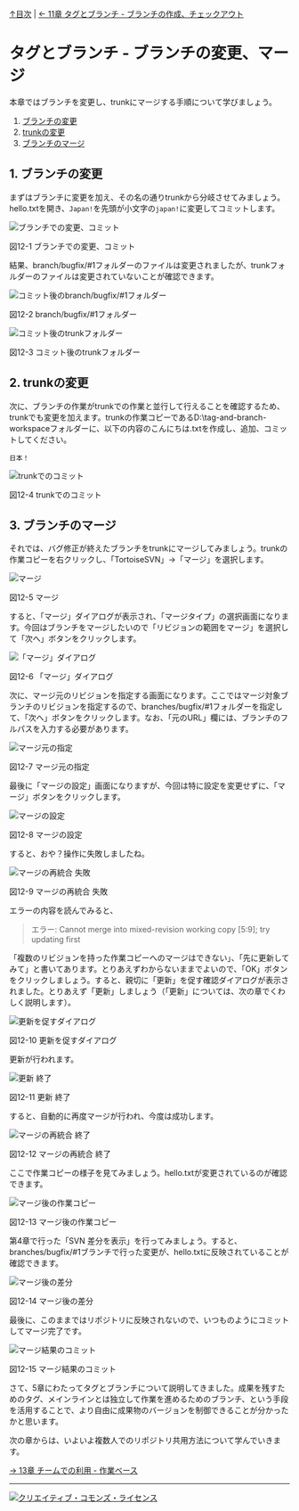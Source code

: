[↑目次](README.md "目次") | [← 11章 タグとブランチ - ブランチの作成、チェックアウト](11.tag-and-branch-4.md "タグとブランチ - ブランチの作成、チェックアウト")

# タグとブランチ - ブランチの変更、マージ

本章ではブランチを変更し、trunkにマージする手順について学びましょう。

1. [ブランチの変更](#modify-branch)
1. [trunkの変更](#modify-trunk)
1. [ブランチのマージ](#merge-branch)

## <a name="modify-branch"></a>1. ブランチの変更

まずはブランチに変更を加え、その名の通りtrunkから分岐させてみましょう。hello.txtを開き、`Japan!`を先頭が小文字の`japan!`に変更してコミットします。

![ブランチでの変更、コミット](images/chapter-12-1.jpg)

図12-1 ブランチでの変更、コミット

結果、branch/bugfix/#1フォルダーのファイルは変更されましたが、trunkフォルダーのファイルは変更されていないことが確認できます。

![コミット後のbranch/bugfix/#1フォルダー](images/chapter-12-2.jpg)

図12-2 branch/bugfix/#1フォルダー

![コミット後のtrunkフォルダー](images/chapter-12-3.jpg)

図12-3 コミット後のtrunkフォルダー

## <a name="modify-trunk"></a>2. trunkの変更

次に、ブランチの作業がtrunkでの作業と並行して行えることを確認するため、trunkでも変更を加えます。trunkの作業コピーであるD:\tag-and-branch-workspaceフォルダーに、以下の内容のこんにちは.txtを作成し、追加、コミットしてください。

    日本！

![trunkでのコミット](images/chapter-12-4.jpg)

図12-4 trunkでのコミット

## <a name="merge-branch"></a>3. ブランチのマージ

それでは、バグ修正が終えたブランチをtrunkにマージしてみましょう。trunkの作業コピーを右クリックし、「TortoiseSVN」→「マージ」を選択します。

![マージ](images/chapter-12-5.jpg)

図12-5 マージ

すると、「マージ」ダイアログが表示され、「マージタイプ」の選択画面になります。今回はブランチをマージしたいので「リビジョンの範囲をマージ」を選択して「次へ」ボタンをクリックします。

![「マージ」ダイアログ](images/chapter-12-6.jpg)

図12-6 「マージ」ダイアログ

次に、マージ元のリビジョンを指定する画面になります。ここではマージ対象ブランチのリビジョンを指定するので、branches/bugfix/#1フォルダーを指定して、「次へ」ボタンをクリックします。なお、「元のURL」欄には、ブランチのフルパスを入力する必要があります。

![マージ元の指定](images/chapter-12-7.jpg)

図12-7 マージ元の指定

最後に「マージの設定」画面になりますが、今回は特に設定を変更せずに、「マージ」ボタンをクリックします。

![マージの設定](images/chapter-12-8.jpg)

図12-8 マージの設定

すると、おや？操作に失敗しましたね。

![マージの再統合 失敗](images/chapter-12-9.jpg)

図12-9 マージの再統合 失敗

エラーの内容を読んでみると、

> エラー: Cannot merge into mixed-revision working copy [5:9]; try updating first  

「複数のリビジョンを持った作業コピーへのマージはできない」、「先に更新してみて」と書いてあります。とりあえずわからないままでよいので、「OK」ボタンをクリックしましょう。すると、親切に「更新」を促す確認ダイアログが表示されました。とりあえず「更新」しましょう（「更新」については、次の章でくわしく説明します）。

![更新を促すダイアログ](images/chapter-12-10.jpg)

図12-10 更新を促すダイアログ

更新が行われます。

![更新 終了](images/chapter-12-11.jpg)

図12-11 更新 終了

すると、自動的に再度マージが行われ、今度は成功します。

![マージの再統合 終了](images/chapter-12-12.jpg)

図12-12 マージの再統合 終了

ここで作業コピーの様子を見てみましょう。hello.txtが変更されているのが確認できます。

![マージ後の作業コピー](images/chapter-12-13.jpg)

図12-13 マージ後の作業コピー

第4章で行った「SVN 差分を表示」を行ってみましょう。すると、branches/bugfix/#1ブランチで行った変更が、hello.txtに反映されていることが確認できます。

![マージ後の差分](images/chapter-12-14.jpg)

図12-14 マージ後の差分

最後に、このままではリポジトリに反映されないので、いつものようにコミットしてマージ完了です。

![マージ結果のコミット](images/chapter-12-15.jpg)

図12-15 マージ結果のコミット


さて、5章にわたってタグとブランチについて説明してきました。成果を残すためのタグ、メインラインとは独立して作業を進めるためのブランチ、という手段を活用することで、より自由に成果物のバージョンを制御できることが分かったかと思います。

次の章からは、いよいよ複数人でのリポジトリ共用方法について学んでいきます。

[→ 13章 チームでの利用 - 作業ベース](13.team-use-1.md "チームでの利用 - 作業ベース")

----------

<a rel="license" href="http://creativecommons.org/licenses/by-sa/3.0/deed.ja"><img alt="クリエイティブ・コモンズ・ライセンス" style="border-width:0" src="http://i.creativecommons.org/l/by-sa/3.0/88x31.png" /></a>
